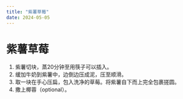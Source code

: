 ```yaml
---
title: "紫薯草莓"
date: 2024-05-05
---
```

# 紫薯草莓
1. 紫薯切块，蒸20分钟至用筷子可以插入。
2. 缓加牛奶到紫薯中，边倒边压成泥，压至顺滑。
3. 取一块在手心压扁，包入洗净的草莓。将紫薯自下而上完全包裹搓圆。
4. 撒上椰蓉（optional）。